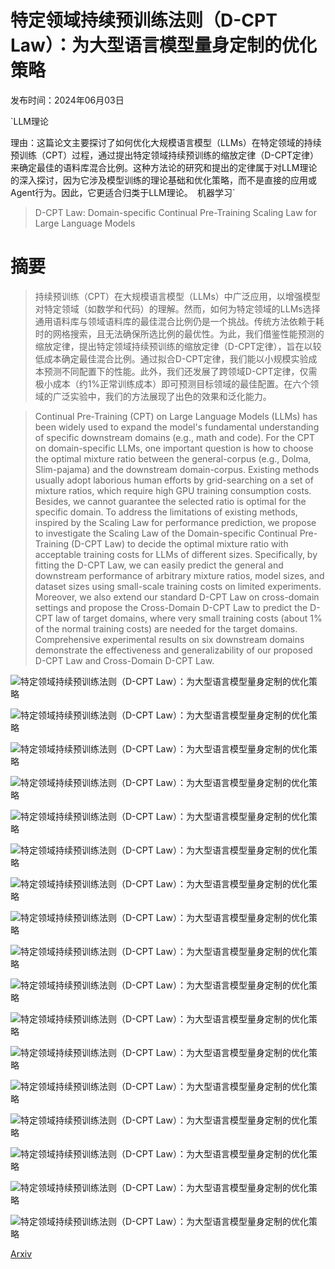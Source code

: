 # 特定领域持续预训练法则（D-CPT Law）：为大型语言模型量身定制的优化策略

发布时间：2024年06月03日

`LLM理论

理由：这篇论文主要探讨了如何优化大规模语言模型（LLMs）在特定领域的持续预训练（CPT）过程，通过提出特定领域持续预训练的缩放定律（D-CPT定律）来确定最佳的语料库混合比例。这种方法论的研究和提出的定律属于对LLM理论的深入探讨，因为它涉及模型训练的理论基础和优化策略，而不是直接的应用或Agent行为。因此，它更适合归类于LLM理论。` `机器学习`

> D-CPT Law: Domain-specific Continual Pre-Training Scaling Law for Large Language Models

# 摘要

> 持续预训练（CPT）在大规模语言模型（LLMs）中广泛应用，以增强模型对特定领域（如数学和代码）的理解。然而，如何为特定领域的LLMs选择通用语料库与领域语料库的最佳混合比例仍是一个挑战。传统方法依赖于耗时的网格搜索，且无法确保所选比例的最优性。为此，我们借鉴性能预测的缩放定律，提出特定领域持续预训练的缩放定律（D-CPT定律），旨在以较低成本确定最佳混合比例。通过拟合D-CPT定律，我们能以小规模实验成本预测不同配置下的性能。此外，我们还发展了跨领域D-CPT定律，仅需极小成本（约1%正常训练成本）即可预测目标领域的最佳配置。在六个领域的广泛实验中，我们的方法展现了出色的效果和泛化能力。

> Continual Pre-Training (CPT) on Large Language Models (LLMs) has been widely used to expand the model's fundamental understanding of specific downstream domains (e.g., math and code). For the CPT on domain-specific LLMs, one important question is how to choose the optimal mixture ratio between the general-corpus (e.g., Dolma, Slim-pajama) and the downstream domain-corpus. Existing methods usually adopt laborious human efforts by grid-searching on a set of mixture ratios, which require high GPU training consumption costs. Besides, we cannot guarantee the selected ratio is optimal for the specific domain. To address the limitations of existing methods, inspired by the Scaling Law for performance prediction, we propose to investigate the Scaling Law of the Domain-specific Continual Pre-Training (D-CPT Law) to decide the optimal mixture ratio with acceptable training costs for LLMs of different sizes. Specifically, by fitting the D-CPT Law, we can easily predict the general and downstream performance of arbitrary mixture ratios, model sizes, and dataset sizes using small-scale training costs on limited experiments. Moreover, we also extend our standard D-CPT Law on cross-domain settings and propose the Cross-Domain D-CPT Law to predict the D-CPT law of target domains, where very small training costs (about 1% of the normal training costs) are needed for the target domains. Comprehensive experimental results on six downstream domains demonstrate the effectiveness and generalizability of our proposed D-CPT Law and Cross-Domain D-CPT Law.

![特定领域持续预训练法则（D-CPT Law）：为大型语言模型量身定制的优化策略](../../../paper_images/2406.01375/x1.png)

![特定领域持续预训练法则（D-CPT Law）：为大型语言模型量身定制的优化策略](../../../paper_images/2406.01375/x2.png)

![特定领域持续预训练法则（D-CPT Law）：为大型语言模型量身定制的优化策略](../../../paper_images/2406.01375/x3.png)

![特定领域持续预训练法则（D-CPT Law）：为大型语言模型量身定制的优化策略](../../../paper_images/2406.01375/x4.png)

![特定领域持续预训练法则（D-CPT Law）：为大型语言模型量身定制的优化策略](../../../paper_images/2406.01375/x6.png)

![特定领域持续预训练法则（D-CPT Law）：为大型语言模型量身定制的优化策略](../../../paper_images/2406.01375/x7.png)

![特定领域持续预训练法则（D-CPT Law）：为大型语言模型量身定制的优化策略](../../../paper_images/2406.01375/x8.png)

![特定领域持续预训练法则（D-CPT Law）：为大型语言模型量身定制的优化策略](../../../paper_images/2406.01375/x9.png)

![特定领域持续预训练法则（D-CPT Law）：为大型语言模型量身定制的优化策略](../../../paper_images/2406.01375/x10.png)

![特定领域持续预训练法则（D-CPT Law）：为大型语言模型量身定制的优化策略](../../../paper_images/2406.01375/x11.png)

![特定领域持续预训练法则（D-CPT Law）：为大型语言模型量身定制的优化策略](../../../paper_images/2406.01375/x12.png)

![特定领域持续预训练法则（D-CPT Law）：为大型语言模型量身定制的优化策略](../../../paper_images/2406.01375/x13.png)

![特定领域持续预训练法则（D-CPT Law）：为大型语言模型量身定制的优化策略](../../../paper_images/2406.01375/x14.png)

![特定领域持续预训练法则（D-CPT Law）：为大型语言模型量身定制的优化策略](../../../paper_images/2406.01375/x15.png)

![特定领域持续预训练法则（D-CPT Law）：为大型语言模型量身定制的优化策略](../../../paper_images/2406.01375/x16.png)

![特定领域持续预训练法则（D-CPT Law）：为大型语言模型量身定制的优化策略](../../../paper_images/2406.01375/x17.png)

![特定领域持续预训练法则（D-CPT Law）：为大型语言模型量身定制的优化策略](../../../paper_images/2406.01375/x18.png)

[Arxiv](https://arxiv.org/abs/2406.01375)